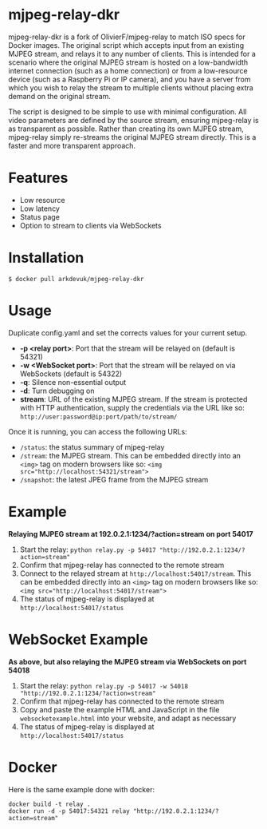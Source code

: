 mjpeg-relay-dkr
===========

mjpeg-relay-dkr is a fork of OlivierF/mjpeg-relay to match ISO specs for Docker images.
The original script which accepts input from an existing MJPEG stream, and relays it to any number of clients.
This is intended for a scenario where the original MJPEG stream is hosted on a low-bandwidth internet connection (such as a home connection) or from a low-resource device (such as a Raspberry Pi or IP camera), and you have a server from which you wish to relay the stream to multiple clients without placing extra demand on the original stream.

The script is designed to be simple to use with minimal configuration. All video parameters are defined by the source stream, ensuring mjpeg-relay is as transparent as possible. Rather than creating its own MJPEG stream, mjpeg-relay simply re-streams the original MJPEG stream directly. This is a faster and more transparent approach.

# Features
- Low resource
- Low latency
- Status page
- Option to stream to clients via WebSockets

# Installation
```
$ docker pull arkdevuk/mjpeg-relay-dkr
```

# Usage
Duplicate config.yaml and set the corrects values for your current setup.

- **-p \<relay port\>**: Port that the stream will be relayed on (default is 54321)
- **-w \<WebSocket port\>**: Port that the stream will be relayed on via WebSockets (default is 54322)
- **-q**: Silence non-essential output
- **-d**: Turn debugging on
- **stream**: URL of the existing MJPEG stream. If the stream is protected with HTTP authentication, supply the credentials via the URL like so: `http://user:password@ip:port/path/to/stream/`

Once it is running, you can access the following URLs:

* `/status`: the status summary of mjpeg-relay
* `/stream`: the MJPEG stream. This can be embedded directly into an `<img>` tag on modern browsers like so: `<img src="http://localhost:54321/stream">`
* `/snapshot`: the latest JPEG frame from the MJPEG stream

# Example

**Relaying MJPEG stream at 192.0.2.1:1234/?action=stream on port 54017**

1. Start the relay: `python relay.py -p 54017 "http://192.0.2.1:1234/?action=stream"`
2. Confirm that mjpeg-relay has connected to the remote stream
3. Connect to the relayed stream at `http://localhost:54017/stream`. This can be embedded directly into an `<img>` tag on modern browsers like so: `<img src="http://localhost:54017/stream">`
4. The status of mjpeg-relay is displayed at `http://localhost:54017/status`

# WebSocket Example

**As above, but also relaying the MJPEG stream via WebSockets on port 54018**

1. Start the relay: `python relay.py -p 54017 -w 54018 "http://192.0.2.1:1234/?action=stream"`
2. Confirm that mjpeg-relay has connected to the remote stream
3. Copy and paste the example HTML and JavaScript in the file `websocketexample.html` into your website, and adapt as necessary
4. The status of mjpeg-relay is displayed at `http://localhost:54017/status`

# Docker

Here is the same example done with docker:

``` shell
docker build -t relay .
docker run -d -p 54017:54321 relay "http://192.0.2.1:1234/?action=stream"
```
